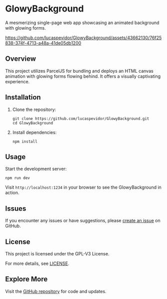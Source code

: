 # GlowyBackground

A mesmerizing single-page web app showcasing an animated background with glowing forms.

https://github.com/lucaspevidor/GlowyBackground/assets/43662130/76f25838-374f-4713-a48a-41de05db1200

## Overview

This project utilizes ParcelJS for bundling and deploys an HTML canvas animation with glowing forms flowing behind. It offers a visually captivating experience.

## Installation

1. Clone the repository:

   ```shell
   git clone https://github.com/lucaspevidor/GlowyBackground.git
   cd GlowyBackground
   ```

2. Install dependencies:

   ```shell
   npm install
   ```

## Usage

Start the development server:

```shell
npm run dev
```

Visit `http://localhost:1234` in your browser to see the GlowyBackground in action.

## Issues

If you encounter any issues or have suggestions, please [create an issue](https://github.com/lucaspevidor/GlowyBackground/issues) on GitHub.

## License

This project is licensed under the GPL-V3 License.

For more details, see [LICENSE](LICENSE).

## Explore More

Visit the [GitHub repository](https://github.com/lucaspevidor/GlowyBackground) for code and updates.
